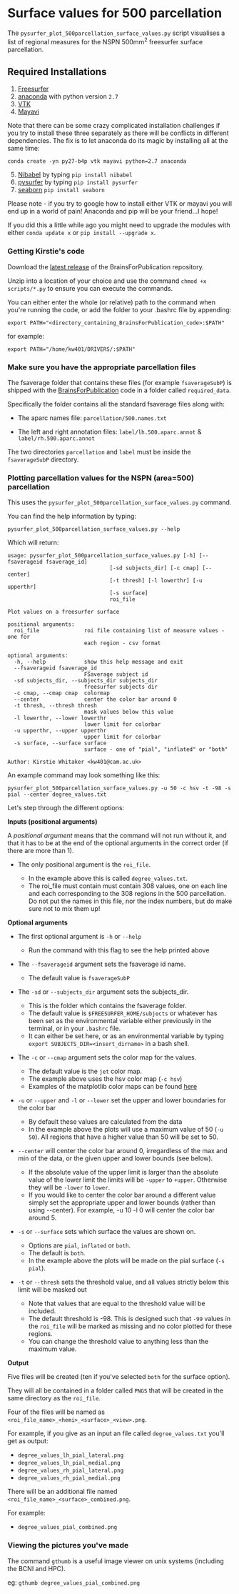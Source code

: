 # Surface values for 500 parcellation

The `pysurfer_plot_500parcellation_surface_values.py` script visualises a list of regional measures for the NSPN 500mm<sup>2</sup> freesurfer surface parcellation.


## Required Installations

1. [Freesurfer](https://surfer.nmr.mgh.harvard.edu/fswiki/DownloadAndInstall)
2. [anaconda](http://continuum.io/downloads#all) with python version `2.7`
3. [VTK](http://www.vtk.org/VTK/resources/software.html#latestcand)
4. [Mayavi](http://mayavi.sourceforge.net/install.html)

Note that there can be some crazy complicated installation challenges if you try to install these three separately as there will be conflicts in different dependencies. The fix is to let anaconda do its magic by installing all at the same time:
    
    conda create -yn py27-b4p vtk mayavi python=2.7 anaconda

5. [Nibabel](http://nipy.sourceforge.net/nibabel/installation.html#installation) by typing `pip install nibabel`
6. [pysurfer](http://pysurfer.github.io/install.html) by typing `pip install pysurfer`
7. [seaborn](http://seaborn.pydata.org/index.html) `pip install seaborn`

Please note - if you try to google how to install either VTK or mayavi you will end up in a world of pain! Anaconda and pip will be your friend...I hope!

If you did this a little while ago you might need to upgrade the modules with either `conda update x` or `pip install --upgrade x`.

### Getting Kirstie's code

Download the [latest release](https://github.com/KirstieJane/BrainsForPublication/releases) of the BrainsForPublication repository.

Unzip into a location of your choice and use the command `chmod +x scripts/*.py` to ensure you can execute the commands.

You can either enter the whole (or relative) path to the command when you're running the code, or add the folder to your .bashrc file by appending:

    export PATH="<directory_containing_BrainsForPublication_code>:$PATH"

for example:

    export PATH="/home/kw401/DRIVERS/:$PATH"

### Make sure you have the appropriate parcellation files

The fsaverage folder that contains these files (for example `fsaverageSubP`) is shipped with the [BrainsForPublication](https://github.com/KirstieJane/BrainsForPublication/releases) code in a folder called `required_data`.

Specifically the folder contains all the standard fsaverage files along with:

* The aparc names file: `parcellation/500.names.txt`

* The left and right annotation files: `label/lh.500.aparc.annot` & `label/rh.500.aparc.annot`

The two directories `parcellation` and `label` must be inside the `fsaverageSubP` directory.


### Plotting parcellation values for the NSPN (area=500) parcellation

This uses the `pysurfer_plot_500parcellation_surface_values.py` command.

You can find the help information by typing:

`pysurfer_plot_500parcellation_surface_values.py --help`

Which will return:

    usage: pysurfer_plot_500parcellation_surface_values.py [-h] [--fsaverageid fsaverage_id]
                                    [-sd subjects_dir] [-c cmap] [--center]
                                    [-t thresh] [-l lowerthr] [-u upperthr]
                                    [-s surface]
                                    roi_file

    Plot values on a freesurfer surface

    positional arguments:
      roi_file              roi file containing list of measure values - one for
                            each region - csv format

    optional arguments:
      -h, --help            show this help message and exit
      --fsaverageid fsaverage_id
                            FSaverage subject id
      -sd subjects_dir, --subjects_dir subjects_dir
                            freesurfer subjects dir
      -c cmap, --cmap cmap  colormap
      --center              center the color bar around 0
      -t thresh, --thresh thresh
                            mask values below this value
      -l lowerthr, --lower lowerthr
                            lower limit for colorbar
      -u upperthr, --upper upperthr
                            upper limit for colorbar
      -s surface, --surface surface
                            surface - one of "pial", "inflated" or "both"

    Author: Kirstie Whitaker <kw401@cam.ac.uk>

An example command may look something like this:

`pysurfer_plot_500parcellation_surface_values.py -u 50 -c hsv -t -98 -s pial --center degree_values.txt`

Let's step through the different options:

**Inputs (positional arguments)**

A *positional argument* means that the command will not run without it, and that it has to be at the end of the optional arguments in the correct order (if there are more than 1).

* The only positional argument is the `roi_file`.

    * In the example above this is called `degree_values.txt`.
    * The roi_file must contain must contain 308 values, one on each line and each corresponding to the 308 regions in the 500 parcellation. Do not put the names in this file, nor the index numbers, but do make sure not to mix them up!

**Optional arguments**

* The first optional argument is `-h` or `--help`
    * Run the command with this flag to see the help printed above

* The `--fsaverageid` argument sets the fsaverage id name.
    * The default value is `fsaverageSubP`

* The `-sd` or `--subjects_dir` argument sets the subjects_dir.
    * This is the folder which contains the fsaverage folder.
    * The default value is `$FREESURFER_HOME/subjects` or whatever has been set as the environmental variable either previously in the terminal, or in your `.bashrc` file.
    * It can either be set here, or as an environmental variable by typing `export SUBJECTS_DIR=<insert_dirname>` in a bash shell.

* The `-c` or `--cmap` argument sets the color map for the values.
    * The default value is the `jet` color map.
    * The example above uses the hsv color map (`-c hsv`)
    * Examples of the matplotlib color maps can be found [here](http://matplotlib.org/examples/color/colormaps_reference.html)

* `-u` or `--upper` and `-l` or `--lower` set the upper and lower boundaries for the color bar
    * By default these values are calculated from the data
    * In the example above the plots will use a maximum value of 50 (`-u 50`). All regions that have a higher value than 50 will be set to 50.

* `--center` will center the color bar around 0, irregardless of the max and min of the data, or the given upper and lower bounds (see below).
    * If the absolute value of the upper limit is larger than the absolute value of the lower limit the limits will be `-upper` to `+upper`. Otherwise they will be `-lower` to `lower`.
    * If you would like to center the color bar around a different value simply set the appropriate upper and lower bounds (rather than using --center). For example, -u 10 -l 0 will center the color bar around 5.

* `-s` or `--surface` sets which surface the values are shown on.
    * Options are `pial`, `inflated` or `both`.
    * The default is `both`.
    * In the example above the plots will be made on the pial surface (`-s pial`).

* `-t` or `--thresh` sets the threshold value, and all values strictly below this limit will be masked out
    * Note that values that are equal to the threshold value will be included.
    * The default threshold is -98. This is designed such that `-99` values in the `roi_file` will be marked as missing and no color plotted for these regions.
    * You can change the threshold value to anything less than the maximum value.

**Output**

Five files will be created (ten if you've selected `both` for the surface option).

They will all be contained in a folder called `PNGS` that will be created in the same directory as the `roi_file`.

Four of the files will be named as `<roi_file_name>_<hemi>_<surface>_<view>.png`.

For example, if you give as an input an file called `degree_values.txt` you'll get as output:

* `degree_values_lh_pial_lateral.png`
* `degree_values_lh_pial_medial.png`
* `degree_values_rh_pial_lateral.png`
* `degree_values_rh_pial_medial.png`

There will be an additional file named `<roi_file_name>_<surface>_combined.png`.

For example:

* `degree_values_pial_combined.png`

### Viewing the pictures you've made

The command `gthumb` is a useful image viewer on unix systems (including the BCNI and HPC).

eg: `gthumb degree_values_pial_combined.png`
